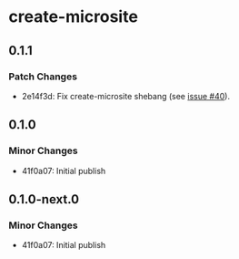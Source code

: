 # create-microsite

## 0.1.1

### Patch Changes

- 2e14f3d: Fix create-microsite shebang (see [issue #40](https://github.com/natemoo-re/microsite/issues/40)).

## 0.1.0

### Minor Changes

- 41f0a07: Initial publish

## 0.1.0-next.0

### Minor Changes

- 41f0a07: Initial publish
